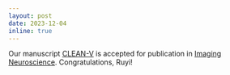 ```yaml
---
layout: post
date: 2023-12-04
inline: true
---
```


Our manuscript [CLEAN-V](https://doi.org/10.1101/2023.04.19.537270) is accepted for publication in [Imaging Neuroscience](https://direct.mit.edu/imag). Congratulations, Ruyi!